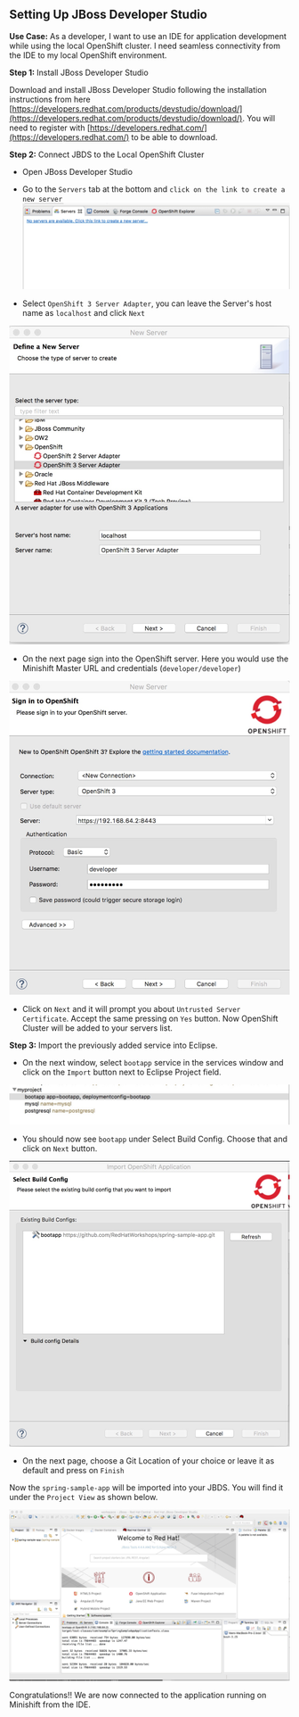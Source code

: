 ## Setting Up JBoss Developer Studio

**Use Case:** As a developer, I want to use an IDE for application development while using the local OpenShift cluster. I need seamless connectivity from the IDE to my local OpenShift environment.

**Step 1:** Install JBoss Developer Studio

Download and install JBoss Developer Studio following the installation instructions from here [https://developers.redhat.com/products/devstudio/download/](https://developers.redhat.com/products/devstudio/download/). You will need to register with [https://developers.redhat.com/](https://developers.redhat.com/) to be able to download.


**Step 2:** Connect JBDS to the Local OpenShift Cluster

* Open JBoss Developer Studio	
* Go to the `Servers` tab at the bottom and `click on the link to create a new server` 
![](./images/ServersTab.jpeg)


* Select `OpenShift 3 Server Adapter`, you can leave the Server's host name as `localhost` and click `Next`

![](./images/DefineNewServer.jpeg)

* On the next page sign into the OpenShift server. Here you would use the Minishift Master URL and credentials (`developer/developer`)

![](./images/SignIn.jpeg)

* Click on `Next` and it will prompt you about `Untrusted Server Certificate`. Accept the same pressing on `Yes` button. Now OpenShift Cluster will be added to your servers list. 

**Step 3:** Import the previously added service into Eclipse.

* On the next window, select `bootapp` service in the services window and click on the `Import` button next to Eclipse Project field.

![](./images/ServicesWindow.jpeg)

* You should now see `bootapp` under Select Build Config. Choose that and click on `Next` button. 

![](./images/SelectBuildConfig.jpeg)

* On the next page, choose a Git Location of your choice or leave it as default and press on `Finish`

Now the `spring-sample-app` will be imported into your JBDS. You will find it under the `Project View` as shown below.

![](./images/ImportComplete.jpeg)

Congratulations!! We are now connected to the application running on Minishift from the IDE.



